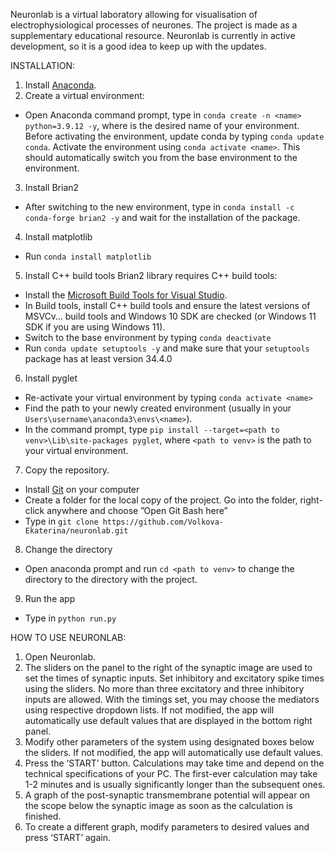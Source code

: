 Neuronlab is a virtual laboratory allowing for visualisation of electrophysiological processes of neurones. The project is made as a supplementary educational resource.  Neuronlab is currently in active development, so it is a good idea to keep up with the updates.

INSTALLATION:

1. Install [Anaconda](https://www.anaconda.com/download).
2. Create a virtual environment: 
- Open Anaconda command prompt, type in  `conda create -n <name> python=3.9.12 -y`, where <name> is the desired name of your environment. Before activating the environment, update conda by typing `conda update conda`. Activate the environment using `conda activate <name>`. This should automatically switch you from the base environment to the <name> environment.
3. Install Brian2
- After switching to the new environment, type in `conda install -c conda-forge brian2 -y` and wait for the installation of the package.
4. Install matplotlib
- Run `conda install matplotlib`
5. Install C++ build tools
Brian2 library requires  C++ build tools:
- Install the [Microsoft Build Tools for Visual Studio](https://visualstudio.microsoft.com/visual-cpp-build-tools/).
- In Build tools, install C++ build tools and ensure the latest versions of MSVCv… build tools and Windows 10 SDK are checked (or Windows 11 SDK if you are using Windows 11).
- Switch to the base environment by typing `conda deactivate`
- Run `conda update setuptools -y` and make sure that your `setuptools` package has at least version 34.4.0
6. Install pyglet
- Re-activate your virtual environment by typing `conda activate <name>`
- Find the path to your newly created environment (usually in your `Users\username\anaconda3\envs\<name>`).
- In the command prompt, type `pip install --target=<path to venv>\Lib\site-packages pyglet`, where `<path to venv>` is the path to your virtual environment.
7. Copy the repository.
- Install [Git](https://git-scm.com/download/win) on your computer
- Create a folder for the local copy of the project. Go into the folder, right-click anywhere and choose ”Open Git Bash here”
- Type in `git clone https://github.com/Volkova-Ekaterina/neuronlab.git`
8. Change the directory 
- Open anaconda prompt and run `cd <path to venv>` to change the directory to the directory with the project.
9. Run the app 
- Type in `python run.py`

HOW TO USE NEURONLAB:

1. Open Neuronlab. 
2. The sliders on the panel to the right of the synaptic image are used to set the times of synaptic inputs. Set inhibitory and excitatory spike times using the sliders. No more than three excitatory and three inhibitory inputs are allowed. With the timings set, you may choose the mediators using respective dropdown lists. If not modified, the app will automatically use default values that are displayed in the bottom right panel.
3. Modify other parameters of the system using designated boxes below the sliders. If not modified, the app will automatically use default values. 
4. Press the ‘START’ button. Calculations may take time and depend on the technical specifications of your PC. The first-ever calculation may take 1-2 minutes and is usually significantly longer than the subsequent ones. 
5. A graph of the post-synaptic transmembrane potential will appear on the scope below the synaptic image as soon as the calculation is finished. 
6. To create a different graph, modify parameters to desired values and press ‘START’ again.

